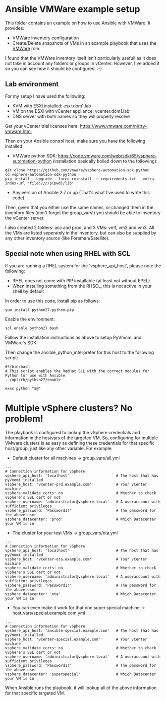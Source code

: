 # Ansible VMWare example setup
This folder contains an example on how to use Ansible with VMWare. It provides:

* VMWare inventory configuration
* Create/Delete snapshots of VMs in an example playbook that uses the [VMWare](../vmware) role.

I found that the VMWare inventory itself isn't particularly usefull as it does not take in account any folders or groups in vCenter. However, I've added it so you can see how it should be configured. :-)

## Lab environment
For my setup I have used the following:

* KVM with ESXi installed: esxi.dom1.lab
* VM on the ESXi with vCenter appliance: vcenter.dom1.lab
* DNS server with both names so they will properly resolve

Get your vCenter trial licenses here: https://www.vmware.com/nl/try-vmware.html

Then on your Ansible control host, make sure you have the following installed:

* VMWare python SDK: https://code.vmware.com/web/sdk/65/vsphere-automation-python (installation basically boiled down to the following):
```
git clone https://github.com/vmware/vsphere-automation-sdk-python
cd vsphere-automation-sdk-python
pip install --upgrade --force-reinstall -r requirements.txt --extra-index-url "file:////$(pwd)/lib"
```
* Any version of Ansible 2.7 or up (That's what I've used to write this code)

Then, given that you either use the same names, or changed them in the inventory files (don't forget the group_vars!) you should be able to inventory the vCenter server.

I also created 2 folders: acc and prod, and 3 VMs: vm1, vm2 and vm3. All the VMs are listed seperately in the inventory, but can also be supplied by any other inventory source (like Foreman/Satellite).

## Special note when using RHEL with SCL
If you are running a RHEL system for the 'vsphere_api_host', please note the following:

* RHEL does not come with PIP installable (at least not without EPEL)
* When installing something from the RHSCL, this is not active in your shell by default

In order to use this code, install pip as follows:

```
yum install python27-python-pip
```

Enable the environment:

```
scl enable python27 bash
```

Follow the installation instructions as above to setup PyVmomi and VMWare's SDK

Then change the ansible_python_interpreter for this host to the following script:

```
#!/bin/bash
# This script enables the RedHat SCL with the correct modules for Python for use with Ansible
. /opt/rh/python27/enable

exec python "$@"
```


# Multiple vSphere clusters? No problem!
The playbook is configured to lookup the vSphere credentials and information in the hostvars of the targeted VM.
So, configuring for multiple VMware clusters is as easy as defining these credentials for that specific host/group, just like any other variable. For example:

* Default cluster for all machines -> group_vars/all.yml
```
---
# Connection information for vSphere
vpshere_api_host: 'localhost'                     # The host that has pyVmomi installed
vsphere_host: 'vcenter-prd.example.com'           # Your vCenter machine
vsphere_validate_certs: no                        # Whether to check vSphere's SSL cert or not
vsphere_username: 'administrator@vsphere.local'   # A useraccount with sufficient privileges
vsphere_password: 'Password1!'                    # The password for the above user
vsphere_datacenter: 'prod'                        # Which Datacenter your VM is in
```

* The cluster for your test VMs -> group_vars/ota.yml
```
---
# Connection information for vSphere
vpshere_api_host: 'localhost'                     # The host that has pyVmomi installed
vsphere_host: 'vcenter-ota.example.com'           # Your vCenter machine
vsphere_validate_certs: no                        # Whether to check vSphere's SSL cert or not
vsphere_username: 'administrator@vsphere.local'   # A useraccount with sufficient privileges
vsphere_password: 'Password1!'                    # The password for the above user
vsphere_datacenter: 'ota'                         # Which Datacenter your VM is in
```

* You can even make it work for that one super special machine -> host_vars/special.example.com.yml
```
---
# Connection information for vSphere
vpshere_api_host: 'ansible-special.example.com'   # The host that has pyVmomi installed
vsphere_host: 'vcenter-special.example.com'       # Your vCenter machine
vsphere_validate_certs: no                        # Whether to check vSphere's SSL cert or not
vsphere_username: 'administrator@vsphere.local'   # A useraccount with sufficient privileges
vsphere_password: 'Password1!'                    # The password for the above user
vsphere_datacenter: 'superspecial'                # Which Datacenter your VM is in
```

When Ansible runs the playbook, it will lookup all of the above information for that specific targeted VM.
